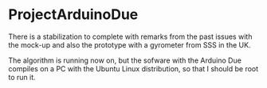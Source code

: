 # ProjectArduinoDue
There is a stabilization to complete with remarks from the past issues with the mock-up and also the prototype with a gyrometer from SSS in the UK.

The algorithm is running now on, but the sofware with the Arduino Due compiles on a PC with the Ubuntu Linux distribution, so that I should be root to run it.
